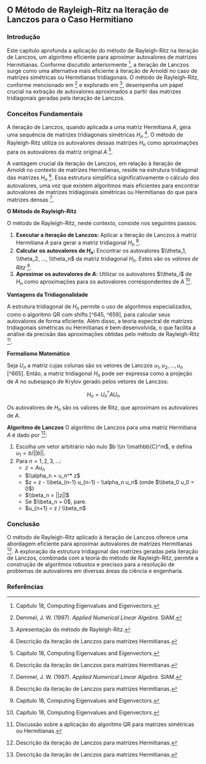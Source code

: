 ## O Método de Rayleigh-Ritz na Iteração de Lanczos para o Caso Hermitiano

### Introdução
Este capítulo aprofunda a aplicação do método de Rayleigh-Ritz na iteração de Lanczos, um algoritmo eficiente para aproximar autovalores de matrizes Hermitianas. Conforme discutido anteriormente [^647], a iteração de Lanczos surge como uma alternativa mais eficiente à iteração de Arnoldi no caso de matrizes simétricas ou Hermitianas tridiagonais. O método de Rayleigh-Ritz, conforme mencionado em [^645] e explorado em [^667], desempenha um papel crucial na extração de autovalores aproximados a partir das matrizes tridiagonais geradas pela iteração de Lanczos.

### Conceitos Fundamentais
A iteração de Lanczos, quando aplicada a uma matriz Hermitiana $A$, gera uma sequência de matrizes tridiagonais simétricas $H_n$ [^669]. O método de Rayleigh-Ritz utiliza os autovalores dessas matrizes $H_n$ como aproximações para os autovalores da matriz original $A$ [^647].

A vantagem crucial da iteração de Lanczos, em relação à iteração de Arnoldi no contexto de matrizes Hermitianas, reside na estrutura tridiagonal das matrizes $H_n$ [^669]. Essa estrutura simplifica significativamente o cálculo dos autovalores, uma vez que existem algoritmos mais eficientes para encontrar autovalores de matrizes tridiagonais simétricas ou Hermitianas do que para matrizes densas [^645].

**O Método de Rayleigh-Ritz**

O método de Rayleigh-Ritz, neste contexto, consiste nos seguintes passos:

1. **Executar a iteração de Lanczos:** Aplicar a iteração de Lanczos à matriz Hermitiana $A$ para gerar a matriz tridiagonal $H_n$ [^669].
2. **Calcular os autovalores de $H_n$:** Encontrar os autovalores $\\theta_1, \\theta_2, ..., \\theta_n$ da matriz tridiagonal $H_n$. Estes são os *valores de Ritz* [^647].
3. **Aproximar os autovalores de $A$:** Utilizar os autovalores $\\theta_i$ de $H_n$ como aproximações para os autovalores correspondentes de $A$ [^647].

**Vantagens da Tridiagonalidade**

A estrutura tridiagonal de $H_n$ permite o uso de algoritmos especializados, como o algoritmo QR com shifts [^645, ^659], para calcular seus autovalores de forma eficiente. Além disso, a teoria espectral de matrizes tridiagonais simétricas ou Hermitianas é bem desenvolvida, o que facilita a análise da precisão das aproximações obtidas pelo método de Rayleigh-Ritz [^658].

**Formalismo Matemático**

Seja $U_n$ a matriz cujas colunas são os vetores de Lanczos $u_1, u_2, ..., u_n$ [^665]. Então, a matriz tridiagonal $H_n$ pode ser expressa como a projeção de $A$ no subespaço de Krylov gerado pelos vetores de Lanczos:

$$ H_n = U_n^* A U_n $$

Os autovalores de $H_n$ são os valores de Ritz, que aproximam os autovalores de $A$.

**Algoritmo de Lanczos**
O algoritmo de Lanczos para uma matriz Hermitiana $A$ é dado por [^669]:

1. Escolha um vetor arbitrário não nulo $b \\in \\mathbb{C}^m$, e defina $u_1 = b / ||b||$.
2. Para $n = 1, 2, 3, ...$:
    * $z = A u_n$
    * $\\alpha_n = u_n^* z$
    * $z = z - \\beta_{n-1} u_{n-1} - \\alpha_n u_n$ (onde $\\beta_0 u_0 = 0$)
    * $\\beta_n = ||z||$
    * Se $\\beta_n = 0$, pare.
    * $u_{n+1} = z / \\beta_n$

### Conclusão
O método de Rayleigh-Ritz aplicado à iteração de Lanczos oferece uma abordagem eficiente para aproximar autovalores de matrizes Hermitianas [^669]. A exploração da estrutura tridiagonal das matrizes geradas pela iteração de Lanczos, combinada com a teoria do método de Rayleigh-Ritz, permite a construção de algoritmos robustos e precisos para a resolução de problemas de autovalores em diversas áreas da ciência e engenharia.

### Referências
[^645]: Demmel, J. W. (1997). *Applied Numerical Linear Algebra*. SIAM.
[^647]: Capítulo 18, Computing Eigenvalues and Eigenvectors.
[^658]: Discussão sobre a aplicação do algoritmo QR para matrizes simétricas ou Hermitianas.
[^659]: Detalhes sobre como otimizar o método QR utilizando shifts.
[^667]: Apresentação do método de Rayleigh-Ritz.
[^669]: Descrição da iteração de Lanczos para matrizes Hermitianas.
<!-- END -->